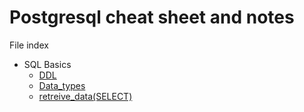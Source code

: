 # Postgresql cheat sheet and notes

File index
- SQL Basics
    - [DDL](ddl.md)
    - [Data_types](data_types.md)
    - [retreive_data(SELECT)](retrieve_data.md)
